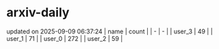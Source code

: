 # arxiv-daily
updated on 2025-09-09 06:37:24
| name | count |
| - | - |
| user_3 | 49 |
| user_1 | 71 |
| user_0 | 272 |
| user_2 | 59 |
